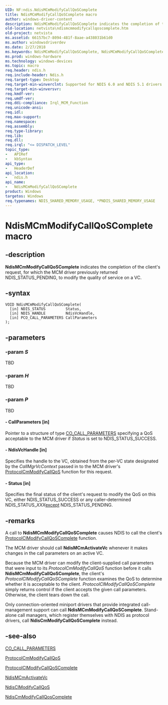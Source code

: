 ```yaml
---
UID: NF:ndis.NdisMCmModifyCallQoSComplete
title: NdisMCmModifyCallQoSComplete macro
author: windows-driver-content
description: NdisMCmModifyCallQoSComplete indicates the completion of the client's request, for which the MCM driver previously returned NDIS_STATUS_PENDING, to modify the quality of service on a VC.
old-location: netvista\ndismcmmodifycallqoscomplete.htm
old-project: netvista
ms.assetid: 66157bc7-8094-481f-8aae-a438031b61d0
ms.author: windowsdriverdev
ms.date: 2/27/2018
ms.keywords: NdisMCmModifyCallQoSComplete, NdisMCmModifyCallQoSComplete macro [Network Drivers Starting with Windows Vista], condis_mcm_ref_4b742f65-7e96-4e8b-aa3d-64f9c90aa4be.xml, ndis/NdisMCmModifyCallQoSComplete, netvista.ndismcmmodifycallqoscomplete
ms.prod: windows-hardware
ms.technology: windows-devices
ms.topic: macro
req.header: ndis.h
req.include-header: Ndis.h
req.target-type: Desktop
req.target-min-winverclnt: Supported for NDIS 6.0 and NDIS 5.1 drivers (see    NdisMCmModifyCallQoSComplete   (NDIS 5.1)) in Windows Vista. Supported for NDIS 5.1 drivers (see    NdisMCmModifyCallQoSComplete   (NDIS 5.1)) in Windows XP.
req.target-min-winversvr: 
req.kmdf-ver: 
req.umdf-ver: 
req.ddi-compliance: Irql_MCM_Function
req.unicode-ansi: 
req.idl: 
req.max-support: 
req.namespace: 
req.assembly: 
req.type-library: 
req.lib: 
req.dll: 
req.irql: "<= DISPATCH_LEVEL"
topic_type:
-	APIRef
-	kbSyntax
api_type:
-	HeaderDef
api_location:
-	ndis.h
api_name:
-	NdisMCmModifyCallQoSComplete
product: Windows
targetos: Windows
req.typenames: NDIS_SHARED_MEMORY_USAGE, *PNDIS_SHARED_MEMORY_USAGE
---
```


# NdisMCmModifyCallQoSComplete macro


## -description


<b>NdisMCmModifyCallQoSComplete</b> indicates the completion of the client's request, for which the MCM
  driver previously returned NDIS_STATUS_PENDING, to modify the quality of service on a VC.


## -syntax


````
VOID NdisMCmModifyCallQoSComplete(
  [in] NDIS_STATUS         Status,
  [in] NDIS_HANDLE         NdisVcHandle,
  [in] PCO_CALL_PARAMETERS CallParameters
);
````


## -parameters




### -param _S_

TBD


### -param _H_

TBD


### -param _P_

TBD






#### - CallParameters [in]

Pointer to a structure of type 
     <a href="https://msdn.microsoft.com/library/windows/hardware/ff545384">CO_CALL_PARAMETERS</a> specifying a QoS
     acceptable to the MCM driver if 
     <i>Status</i> is set to NDIS_STATUS_SUCCESS.


#### - NdisVcHandle [in]

Specifies the handle to the VC, obtained from the per-VC state designated by the 
     <i>CallMgrVcContext</i> passed in to the MCM driver's 
     <a href="..\ndis\nc-ndis-protocol_cm_modify_qos_call.md">
     ProtocolCmModifyCallQoS</a> function for this request.


#### - Status [in]

Specifies the final status of the client's request to modify the QoS on this VC, either
     NDIS_STATUS_SUCCESS or any caller-determined NDIS_STATUS_<i>XXX</i><u>except</u> NDIS_STATUS_PENDING.


## -remarks



A call to 
    <b>NdisMCmModifyCallQoSComplete</b> causes NDIS to call the client's 
    <a href="..\ndis\nc-ndis-protocol_cl_modify_call_qos_complete.md">
    ProtocolClModifyCallQoSComplete</a> function.

The MCM driver should call 
    <b>NdisMCmActivateVc</b> whenever it makes changes in the call parameters on an active VC.

Because the MCM driver can modify the client-supplied call parameters that were input to its 
    <i>ProtocolCmModifyCallQoS</i> function before it calls 
    <b>NdisMCmModifyCallQoSComplete</b>, the client's 
    <i>ProtocolClModifyCallQoSComplete</i> function examines the QoS to determine whether it is acceptable to
    the client. 
    <i>ProtocolClModifyCallQoSComplete</i> simply returns control if the client accepts the given call
    parameters. Otherwise, the client tears down the call.

Only connection-oriented miniport drivers that provide integrated call-management support can call 
    <b>NdisMCmModifyCallQoSComplete</b>. Stand-alone call managers, which register themselves with NDIS as
    protocol drivers, call 
    <b>NdisCmModifyCallQoSComplete</b> instead.




## -see-also

<a href="https://msdn.microsoft.com/library/windows/hardware/ff545384">CO_CALL_PARAMETERS</a>



<a href="..\ndis\nc-ndis-protocol_cm_modify_qos_call.md">ProtocolCmModifyCallQoS</a>



<a href="..\ndis\nc-ndis-protocol_cl_modify_call_qos_complete.md">
   ProtocolClModifyCallQoSComplete</a>



<a href="..\ndis\nf-ndis-ndismcmactivatevc.md">NdisMCmActivateVc</a>



<a href="..\ndis\nf-ndis-ndisclmodifycallqos.md">NdisClModifyCallQoS</a>



<a href="..\ndis\nf-ndis-ndiscmmodifycallqoscomplete.md">NdisCmModifyCallQosComplete</a>



 

 


